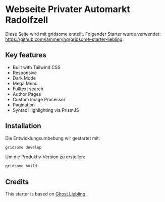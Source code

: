 # Webseite Privater Automarkt Radolfzell

Diese Seite wird mit gridsome erstellt. Folgender Starter wurde verwendet: https://github.com/jammeryhq/gridsome-starter-liebling.

## Key features

* Built with Tailwind CSS
* Responsive
* Dark Mode
* Mega Menu
* Fulltext search
* Author Pages
* Custom Image Processor
* Pagination
* Syntax Highlighting via PrismJS

## Installation

Die Entwicklungsumbebung wir gestartet mit:

```bash
gridsome develop
```

Um die Produktiv-Version zu erstellen:

```bash
gridsome build
```

## Credits

This starter is based on [Ghost Liebling](https://github.com/eddiesigner/liebling).
